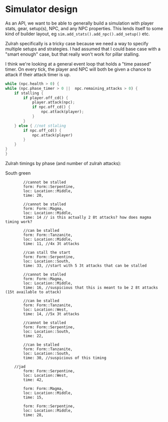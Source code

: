 # Simulator design

As an API, we want to be able to generally build a simulation with player stats,
gear, setup(s), NPC, and any NPC properties. This lends itself to some kind of
builder layout, eg `sim.add_stats().add_npc().add_setup()` etc.

Zulrah specifically is a tricky case because we need a way to specify multiple
setups and strategies. I had assumed that I could base case with a "smart
enough" case, but that really won't work for pillar stalling.

I think we're looking at a general event loop that holds a "time passed" timer.
On every tick, the player and NPC will both be given a chance to attack if their
attack timer is up. 

```rust
while (npc.health > 0) {
while (npc.phase_timer > 0 ||  npc.remaining_attacks > 0) {
    if stalling {
        if player.off_cd() {
            player.attack(npc);
            if npc.off_cd() {
                npc.attack(player);
            }
        }
    } else { //not stlaling
        if npc.off_cd() {
            npc.attack(player)
        }
    }
}
}
```



Zulrah timings by phase (and number of zulrah attacks):

South green

            //cannot be stalled
            form: Form::Serpentine,
            loc: Location::Middle,
            time: 20,

            //cannot be stalled
            form: Form::Magma,
            loc: Location::Middle,
            time: 14 // is this actually 2 8t attacks? how does magma timing work?

            //can be stalled
            form: Form::Tanzanite,
            loc: Location::Middle,
            time: 11, //4x 3t attacks

            //can stall the start
            form: Form::Serpentine,
            loc: Location::South,
            time: 33, //start with 5 3t attacks that can be stalled

            //cannot be stalled
            form: Form::Magma,
            loc: Location::Middle,
            time: 16, //suspicious that this is meant to be 2 8t attacks (15t available to attack)

            //can be stalled
            form: Form::Tanzanite,
            loc: Location::West,
            time: 14, //5x 3t attacks

            //cannot be stalled
            form: Form::Serpentine,
            loc: Location::South,
            time: 22, 

            //can be stalled
            form: Form::Tanzanite,
            loc: Location::South,
            time: 30, //suspicious of this timing

        //jad
            form: Form::Serpentine,
            loc: Location::West,
            time: 42,

            form: Form::Magma,
            loc: Location::Middle,
            time: 15,

            form: Form::Serpentine,
            loc: Location::Middle,
            time: 28,
